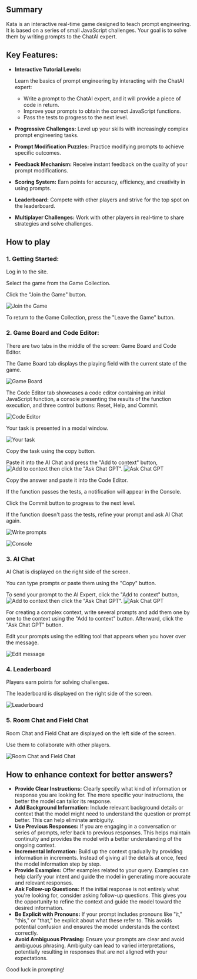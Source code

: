 <meta charset="UTF-8">

## Summary

Kata is an interactive real-time game designed to teach prompt engineering. It is based on a series of small JavaScript challenges. Your goal is to solve them by writing prompts to the ChatAI expert.

## Key Features:

- **Interactive Tutorial Levels:**

  Learn the basics of prompt engineering by interacting with the ChatAI expert:

  - Write a prompt to the ChatAI expert, and it will provide a piece of code in return.
  - Improve your prompts to obtain the correct JavaScript functions.
  - Pass the tests to progress to the next level.

- **Progressive Challenges:** Level up your skills with increasingly complex prompt engineering tasks.
- **Prompt Modification Puzzles:** Practice modifying prompts to achieve specific outcomes.
- **Feedback Mechanism:** Receive instant feedback on the quality of your prompt modifications.
- **Scoring System:** Earn points for accuracy, efficiency, and creativity in using prompts.
- **Leaderboard:** Compete with other players and strive for the top spot on the leaderboard.
- **Multiplayer Challenges:** Work with other players in real-time to share strategies and solve challenges.

## How to play

### 1. Getting Started:

Log in to the site.

Select the game from the Game Collection.

Click the "Join the Game" button.

![Join the Game](./images/01_Join_the_Game.png)

To return to the Game Collection, press the "Leave the Game" button.

### 2. Game Board and Code Editor:

There are two tabs in the middle of the screen: Game Board and Code Editor.

The Game Board tab displays the playing field with the current state of the game.

![Game Board](./images/02_Game_Board.png)

The Code Editor tab showcases a code editor containing an initial JavaScript function, a console presenting the results of the function execution, and three control buttons: Reset, Help, and Commit.

![Code Editor](./images/03_Code_Editor.png)

Your task is presented in a modal window.

![Your task](./images/04_Your_Task.png)

Copy the task using the copy button.

Paste it into the AI Chat and press the "Add to context" button, ![Add to context](./images/05_Add_To_Context.png) then click the "Ask Chat GPT". ![Ask Chat GPT](./images/06_Ask.png)

Copy the answer and paste it into the Code Editor.

If the function passes the tests, a notification will appear in the Console.

Click the Commit button to progress to the next level.

If the function doesn't pass the tests, refine your prompt and ask AI Chat again.

![Write prompts](./images/07_Write_Prompts.png)

![Console](./images/08_Console.png)

### 3. AI Chat

AI Chat is displayed on the right side of the screen.

You can type prompts or paste them using the "Copy" button.

To send your prompt to the AI Expert, click the "Add to context" button, ![Add to context](./images/05_Add_To_Context.png) then click the "Ask Chat GPT". ![Ask Chat GPT](./images/06_Ask.png)

For creating a complex context, write several prompts and add them one by one to the context using the "Add to context" button. Afterward, click the "Ask Chat GPT" button.

Edit your prompts using the editing tool that appears when you hover over the message.

![Edit message](./images/09_Edit_Message.png)

### 4. Leaderboard

Players earn points for solving challenges.

The leaderboard is displayed on the right side of the screen.

![Leaderboard](./images/10_Leaderboard.png)

### 5. Room Chat and Field Chat

Room Chat and Field Chat are displayed on the left side of the screen.

Use them to collaborate with other players.

![Room Chat and Field Chat](./images/11_Room_and_Field_Chat.png)

## How to enhance context for better answers?

- **Provide Clear Instructions:** Clearly specify what kind of information or response you are looking for. The more specific your instructions, the better the model can tailor its response.
- **Add Background Information:** Include relevant background details or context that the model might need to understand the question or prompt better. This can help eliminate ambiguity.
- **Use Previous Responses:** If you are engaging in a conversation or series of prompts, refer back to previous responses. This helps maintain continuity and provides the model with a better understanding of the ongoing context.
- **Incremental Information:** Build up the context gradually by providing information in increments. Instead of giving all the details at once, feed the model information step by step.
- **Provide Examples:** Offer examples related to your query. Examples can help clarify your intent and guide the model in generating more accurate and relevant responses.
- **Ask Follow-up Questions:** If the initial response is not entirely what you're looking for, consider asking follow-up questions. This gives you the opportunity to refine the context and guide the model toward the desired information.
- **Be Explicit with Pronouns:** If your prompt includes pronouns like "it," "this," or "that," be explicit about what these refer to. This avoids potential confusion and ensures the model understands the context correctly.
- **Avoid Ambiguous Phrasing:** Ensure your prompts are clear and avoid ambiguous phrasing. Ambiguity can lead to varied interpretations, potentially resulting in responses that are not aligned with your expectations.

Good luck in prompting!

